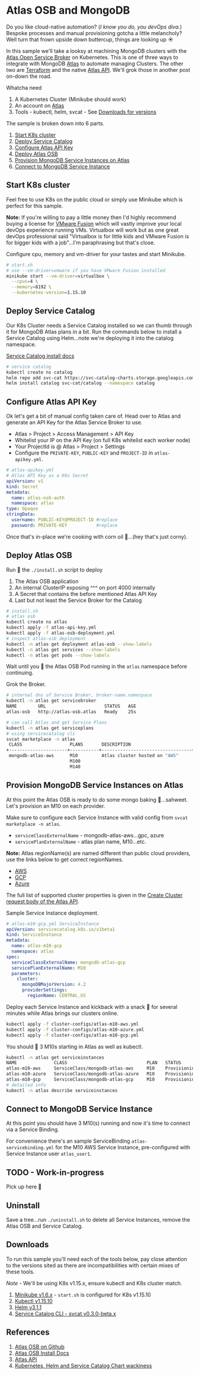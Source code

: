 # Atlas OSB and MongoDB

Do you like cloud-native automation? (*I know you do, you devOps diva.*) Bespoke processes and manual provisioning gotcha a little melancholy?  Well turn that frown upside down buttercup, things are looking up :sunny:

In this sample we'll take a looksy at machining MongoDB clusters with the [Atlas Open Service Broker](https://github.com/mongodb/mongodb-atlas-service-broker) on Kubernetes.  This is one of three ways to integrate with MongoDB [Atlas](https://www.mongodb.com/cloud/atlas) to automate managing Clusters.  The other two are [Terraform](https://www.terraform.io/docs/providers/mongodbatlas/index.html) and the native [Atlas API](https://docs.atlas.mongodb.com/api/).  We'll grok those in another post on-down the road.

Whatcha need

1. A Kubernetes Cluster (Minikube should work)
1. An account on [Atlas](https://cloud.mongodb.com)
1. Tools - kubectl, helm, svcat - See [Downloads for versions](#downloads)

The sample is broken down into 6 parts.

1. [Start K8s cluster](#start-k8s-cluster)
1. [Deploy Service Catalog](#deploy-service-catalog)
1. [Configure Atlas API Key](#configure-atlas-api-key)
1. [Deploy Atlas OSB](#deploy-atlas-osb)
1. [Provision MongoDB Service Instances on Atlas](#provision-mongodb-service-instances-on-atlas)
1. [Connect to MongoDB Service Instance](#connect-to-mongodb-service-instance)

## Start K8s cluster

Feel free to use K8s on the public cloud or simply use Minikube which is perfect for this sample.

**Note:** If you're willing to pay a little money then I'd highly recommend buying a license for [VMware Fusion](https://www.vmware.com/products/fusion/fusion-evaluation.html) which will vastly improve your local devOps experience running VMs.  Virtualbox will work but as one great devOps professional said "Virtualbox is for little kids and VMware Fusion is for bigger kids with a job"...I'm paraphrasing but that's close.

Configure cpu, memory and vm-driver for your tastes and start Minikube.

```bash
# start.sh
# use --vm-driver=vmware if you have VMware Fusion installed
minikube start --vm-driver=virtualbox \
  --cpus=4 \
  --memory=8192 \
  --kubernetes-version=1.15.10
```

## Deploy Service Catalog

Our K8s Cluster needs a Service Catalog installed so we can thumb through it for MongoDB Atlas plans in a bit.  Run the commands below to install a Service Catalog using Helm...note we're deploying it into the catalog namespace.

[Service Catalog install docs](https://kubernetes.io/docs/tasks/service-catalog/install-service-catalog-using-helm/)

```bash
# service catalog
kubectl create ns catalog
helm repo add svc-cat https://svc-catalog-charts.storage.googleapis.com
helm install catalog svc-cat/catalog --namespace catalog
```

## Configure Atlas API Key

Ok let's get a bit of manual config taken care of.  Head over to Atlas and generate an API Key for the Atlas Service Broker to use.

* Atlas > Project > Access Management > API Key
* Whitelist your IP on the API Key (on full K8s whitelist each worker node)
* Your ProjectId is @ Atlas > Project > Settings
* Configure the `PRIVATE-KEY`, `PUBLIC-KEY` and `PROJECT-ID` in `atlas-apikey.yml`.


```yaml
# atlas-apikey.yml
# Atlas API Key as a K8s Secret
apiVersion: v1
kind: Secret
metadata:
  name: atlas-osb-auth
  namespace: atlas
type: Opaque
stringData:
  username: PUBLIC-KEY@PROJECT-ID #replace
  password: PRIVATE-KEY           #replace
```

Once that's in-place we're cooking with corn oil :corn:...(hey that's just corny).

## Deploy Atlas OSB

Run :runner: the `./install.sh` script to deploy

1. The Atlas OSB application
1. An internal ClusterIP exposing ^^^ on port 4000 internally
1. A Secret that contains the before mentioned Atlas API Key
1. Last but not least the Service Broker for the Catalog

```bash
# install.sh
# atlas osb
kubectl create ns atlas
kubectl apply -f atlas-api-key.yml
kubectl apply -f atlas-osb-deployment.yml
# inspect atlas-osb deployment
kubectl -n atlas get deployment atlas-osb --show-labels
kubectl -n atlas get services --show-labels
kubectl -n atlas get pods --show-labels
```

Wait until you :eyes: the Atlas OSB Pod running in the `atlas` namespace before continuing.

Grok the Broker.

```bash
# internal dns of Service Broker, broker-name.namespace
kubectl -n atlas get servicebroker
NAME        URL                      STATUS   AGE
atlas-osb   http://atlas-osb.atlas   Ready    25s

# can call Atlas and get Service Plans
kubectl -n atlas get serviceplans
# using servicecatalog cli
svcat marketplace -n atlas
 CLASS                  PLANS       DESCRIPTION             
+----------------------+-----------+----------------------------------+
 mongodb-atlas-aws      M10         Atlas cluster hosted on "AWS"     
                        M100                                          
                        M140                                      
```

## Provision MongoDB Service Instances on Atlas

At this point the Atlas OSB is ready to do some mongo baking :cake:...sahweet.  Let's provision an M10 on each provider.

Make sure to configure each Service Instance with valid config from `svcat marketplace -n atlas`.

* `serviceClassExternalName` - mongodb-atlas-aws...gpc, azure
* `servicePlanExternalName` - atlas plan name, M10...etc.

**Note:** Atlas regionName(s) are named different than public cloud providers, use the links below to get correct regionNames.

* [AWS](https://docs.atlas.mongodb.com/reference/amazon-aws/)
* [GCP](https://docs.atlas.mongodb.com/reference/google-gcp/)
* [Azure](https://docs.atlas.mongodb.com/reference/microsoft-azure/)

The full list of supported cluster properties is given in the [Create Cluster request body of the Atlas API](https://docs.atlas.mongodb.com/reference/api/clusters-create-one/#request-body-parameters).

Sample Service Instance deployment.

```yaml
# atlas-m10-gcp.yml ServiceInstance
apiVersion: servicecatalog.k8s.io/v1beta1
kind: ServiceInstance
metadata:
  name: atlas-m10-gcp
  namespace: atlas
spec:
  serviceClassExternalName: mongodb-atlas-gcp
  servicePlanExternalName: M10
  parameters:
    cluster:
      mongoDBMajorVersion: 4.2
      providerSettings:
        regionName: CENTRAL_US
```

Deploy each Service Instance and kickback with a snack :candy: for several minutes while Atlas brings our clusters online.

```bash
kubectl apply -f cluster-configs/atlas-m10-aws.yml
kubectl apply -f cluster-configs/atlas-m10-azure.yml
kubectl apply -f cluster-configs/atlas-m10-gcp.yml
```

You should :eyes: 3 M10s starting in Atlas as well as kubectl.

```bash
kubectl -n atlas get serviceinstances        
NAME              CLASS                              PLAN   STATUS         AGE
atlas-m10-aws     ServiceClass/mongodb-atlas-aws     M10    Provisioning   37s
atlas-m10-azure   ServiceClass/mongodb-atlas-azure   M10    Provisioning   37s
atlas-m10-gcp     ServiceClass/mongodb-atlas-gcp     M10    Provisioning   37s
# detailed info
kubectl -n atlas describe serviceinstances
```

## Connect to MongoDB Service Instance

At this point you should have 3 M10(s) running and now it's time to connect via a Service Binding.

For convenience there's an sample ServiceBinding `atlas-servicebinding.yml` for the M10 AWS Service Instance, pre-configured with Service Instance user `atlas_user1`.

## TODO - Work-in-progress

Pick up here :truck:

## Uninstall

Save a tree...run `./uninstall.sh` to delete all Service Instances, remove the Atlas OSB and Service Catalog.

## Downloads

To run this sample you'll need each of the tools below, pay close attention to the versions sited as there are incompatibilities with certain mixes of these tools.

*Note* - We'll be using K8s v1.15.x, ensure kubectl and K8s cluster match.

1. [Minikube v1.6.x](https://minikube.sigs.k8s.io/docs/start/) - `start.sh` is configured for K8s v1.15.10
1. [Kubectl v1.15.10](https://kubernetes.io/docs/tasks/tools/install-kubectl/)
1. [Helm v3.1.1](https://helm.sh/docs/intro/install/)
1. [Service Catalog CLI - svcat  v0.3.0-beta.x](https://github.com/kubernetes-sigs/service-catalog/blob/master/docs/install.md#installing-the-service-catalog-cli)

## References

1. [Atlas OSB on Github](https://github.com/mongodb/mongodb-atlas-service-broker)
1. [Atlas OSB Install Docs](https://docs.mongodb.com/atlas-open-service-broker/current/installation/)
1. [Atlas API](https://docs.atlas.mongodb.com/reference/api-resources/)
1. [Kubernetes, Helm and Service Catalog Chart wackiness](https://stackoverflow.com/questions/58481850/no-matches-for-kind-deployment-in-version-extensions-v1beta1)
